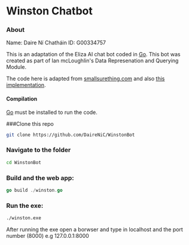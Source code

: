 # Winston Chatbot

### About

Name: Daire Ní Chatháin
ID: G00334757

This is an adaptation of the Eliza AI chat bot coded in [Go](http://golang.org). This bot was created as part of Ian mcLoughlin's Data Represenation and Querying Module. 

The code here is adapted from [smallsurething.com](https://www.smallsurething.com/implementing-the-famous-eliza-chatbot-in-python/) and also [this implementation](https://github.com/data-representation/eliza).



#### Compilation
[Go](https://golang.org) must be installed to run the code.

###Clone this repo

```bash
git clone https://github.com/DaireNiC/WinstonBot
```
### Navigate to the folder

```bash
cd WinstonBot
```
### Build and the web app:

```go
go build ./winston.go
```

### Run the exe:

```bash
./winston.exe
```

After running the exe open a borwser and type in localhost and the port number (8000)
e.g 127.0.0.1:8000
